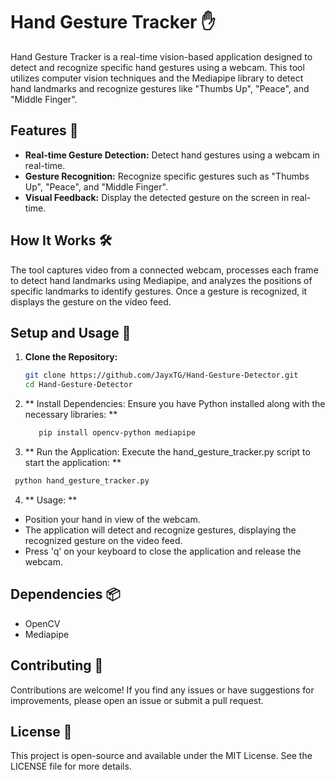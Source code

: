 # Hand Gesture Tracker ✋

Hand Gesture Tracker is a real-time vision-based application designed to detect and recognize specific hand gestures using a webcam. This tool utilizes computer vision techniques and the Mediapipe library to detect hand landmarks and recognize gestures like "Thumbs Up", "Peace", and "Middle Finger".

## Features 🔧

- **Real-time Gesture Detection:** Detect hand gestures using a webcam in real-time.
- **Gesture Recognition:** Recognize specific gestures such as "Thumbs Up", "Peace", and "Middle Finger".
- **Visual Feedback:** Display the detected gesture on the screen in real-time.

## How It Works 🛠️

The tool captures video from a connected webcam, processes each frame to detect hand landmarks using Mediapipe, and analyzes the positions of specific landmarks to identify gestures. Once a gesture is recognized, it displays the gesture on the video feed.

## Setup and Usage 🚀

1. **Clone the Repository:**
   ```bash
   git clone https://github.com/JayxTG/Hand-Gesture-Detector.git
   cd Hand-Gesture-Detector
   ```
2. ** Install Dependencies: Ensure you have Python installed along with the necessary libraries: **
   ```bash
      pip install opencv-python mediapipe
   ```
3. ** Run the Application: Execute the hand_gesture_tracker.py script to start the application: **
  ```bash
   python hand_gesture_tracker.py
   ```
4. ** Usage: **
- Position your hand in view of the webcam.
- The application will detect and recognize gestures, displaying the recognized gesture on the video feed.
- Press 'q' on your keyboard to close the application and release the webcam.

## Dependencies 📦
- OpenCV
- Mediapipe

## Contributing 🤝
Contributions are welcome! If you find any issues or have suggestions for improvements, please open an issue or submit a pull request.

## License 📄
This project is open-source and available under the MIT License. See the LICENSE file for more details.
